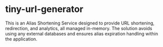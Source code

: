 # tiny-url-generator
This is an Alias Shortening Service designed to provide URL shortening, redirection, and analytics, all managed in-memory. The solution avoids using any external databases and ensures alias expiration handling within the application.
